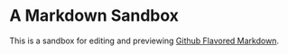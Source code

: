 A Markdown Sandbox
==================

This is a sandbox for editing and previewing [Github Flavored Markdown](https://help.github.com/articles/github-flavored-markdown).

